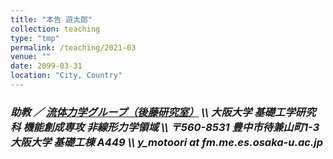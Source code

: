 ```yaml
---
title: "本告 遊太郎"
collection: teaching
type: "tmp"
permalink: /teaching/2021-03
venue: ""
date: 2099-03-31
location: "City, Country"
---
```

<h3>
<i>
助教 ／ <a href="https://fm.me.es.osaka-u.ac.jp">流体力学グループ（後藤研究室）</a>
\\
大阪大学 基礎工学研究科 機能創成専攻 非線形力学領域
\\
〒560-8531 豊中市待兼山町1-3
大阪大学 基礎工棟 A449 \\
y_motoori at fm.me.es.osaka-u.ac.jp
</i>
</h3>
